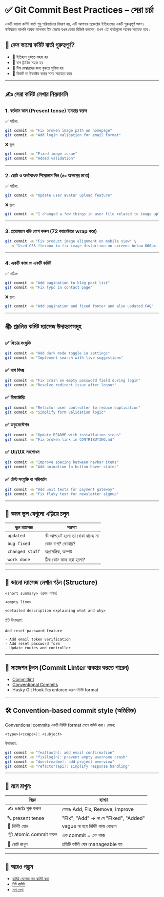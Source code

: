 # ✅ Git Commit Best Practices – সেরা চর্চা

একটি ভালো কমিট বার্তা শুধু পরিবর্তনের বিবরণ নয়, এটি আপনার প্রজেক্টের ইতিহাসের একটি গুরুত্বপূর্ণ অংশ।  
ভবিষ্যতে আপনি অথবা আপনার টিম মেম্বার যখন কোড রিভিউ করবেন, তখন এই বার্তাগুলো অনেক সহায়ক হবে।

## 🎯 কেন ভালো কমিট বার্তা গুরুত্বপূর্ণ?

- 📜 ইতিহাস বুঝতে সহজ হয়
- 🐞 বাগ ট্র্যাকিং সহজ হয়
- 👥 টিম মেম্বারদের জন্য বুঝতে সুবিধা হয়
- 🔁 রিভার্ট বা রিফ্যাক্টর করার সময় সহায়তা করে

---

## ✍️ সেরা কমিট লেখার নিয়মাবলি

### 1. **বর্তমান কাল (Present tense)** ব্যবহার করুন

✅ সঠিক:  
```bash
git commit -m "Fix broken image path on homepage"
git commit -m "Add login validation for email format"
````

❌ ভুল:

```bash
git commit -m "Fixed image issue"
git commit -m "Added validation"
```

---

### 2. **ছোট ও অর্থবোধক শিরোনাম দিন (৫০ অক্ষরের মধ্যে)**

✅ সঠিক:

```bash
git commit -m "Update user avatar upload feature"
```

❌ ভুল:

```bash
git commit -m "I changed a few things in user file related to image uploading"
```

---

### 3. **প্রয়োজনে বডি যোগ করুন (72 ক্যারেক্টারে wrap করে)**

```bash
git commit -m "Fix product image alignment on mobile view" \
  -m "Used CSS flexbox to fix image distortion on screens below 600px. Also fixed margin issue in card layout."
```

---

### 4. **একটি কাজ = একটি কমিট**

✅ সঠিক:

```bash
git commit -m "Add pagination to blog post list"
git commit -m "Fix typo in contact page"
```

❌ ভুল:

```bash
git commit -m "Add pagination and fixed footer and also updated FAQ"
```

---

## 📚 প্রচলিত কমিট ম্যাসেজ উদাহরণসমূহ

### ✅ ফিচার সংযুক্তি

```bash
git commit -m "Add dark mode toggle in settings"
git commit -m "Implement search with live suggestions"
```

### ✅ বাগ ফিক্স

```bash
git commit -m "Fix crash on empty password field during login"
git commit -m "Resolve redirect issue after logout"
```

### ✅ রিফ্যাক্টরিং

```bash
git commit -m "Refactor user controller to reduce duplication"
git commit -m "Simplify form validation logic"
```

### ✅ ডকুমেন্টেশন

```bash
git commit -m "Update README with installation steps"
git commit -m "Fix broken link in CONTRIBUTING.md"
```

### ✅ UI/UX সংশোধন

```bash
git commit -m "Improve spacing between navbar items"
git commit -m "Add animation to button hover states"
```

### ✅ টেস্ট সংযুক্তি বা পরিবর্তন

```bash
git commit -m "Add unit tests for payment gateway"
git commit -m "Fix flaky test for newsletter signup"
```

---

## 🚫 কমন ভুল যেগুলো এড়িয়ে চলুন

| ভুল ম্যাসেজ     | সমস্যা                         |
| --------------- | ------------------------------ |
| `updated`       | কী আপডেট হলো তা বোঝা যাচ্ছে না |
| `bug fixed`     | কোন বাগ? কোথায়?                |
| `changed stuff` | অপ্রাসঙ্গিক, অস্পষ্ট           |
| `work done`     | ঠিক কোন কাজ করা হলো?           |

---

## 📌 ভালো ম্যাসেজ লেখার গঠন (Structure)

```
<short summary> (প্রথম লাইন)

<empty line>

<detailed description explaining what and why>
```

📦 উদাহরণ:

```
Add reset password feature

- Add email token verification
- Add reset password form
- Update routes and controller
```

---

## 🧠 সাজেশন টুলস (Commit Linter ব্যবহার করতে পারেন)

* [Commitlint](https://commitlint.js.org/)
* [Conventional Commits](https://www.conventionalcommits.org/)
* Husky Git Hook দিয়ে enforce করুন নির্দিষ্ট format

---

## 🛠️ Convention-based commit style (অতিরিক্ত)

Conventional commits একটি নির্দিষ্ট format মেনে কমিট করা। যেমন:

```
<type>(<scope>): <subject>
```

উদাহরণ:

```bash
git commit -m "feat(auth): add email confirmation"
git commit -m "fix(login): prevent empty username crash"
git commit -m "docs(readme): add project overview"
git commit -m "refactor(api): simplify response handling"
```

---

## 🎯 মনে রাখুন:

| নিয়ম                  | ব্যাখ্যা                              |
| --------------------- | ------------------------------------- |
| ✍️ verb শুরু করুন     | যেমনঃ Add, Fix, Remove, Improve       |
| 🔤 present tense      | "Fix", "Add" → না যে "Fixed", "Added" |
| 🎯 নির্দিষ্ট হোন      | vague না হয়ে নির্দিষ্ট কাজ বোঝান      |
| 📦 atomic commit করুন | এক commit = এক কাজ                    |
| 🧹 ছোট রাখুন          | প্রতিটি কমিট যেন manageable হয়        |

---

## 📘 আরও পড়ুন

* [কমিট মেসেজ সহ কমিট করা](/staging-and-committing/committing-with-message)
* [গিট কমিট](/basic-git-commands/git-commit)
* [লগ দেখা](/git-status-and-log/viewing-log)
